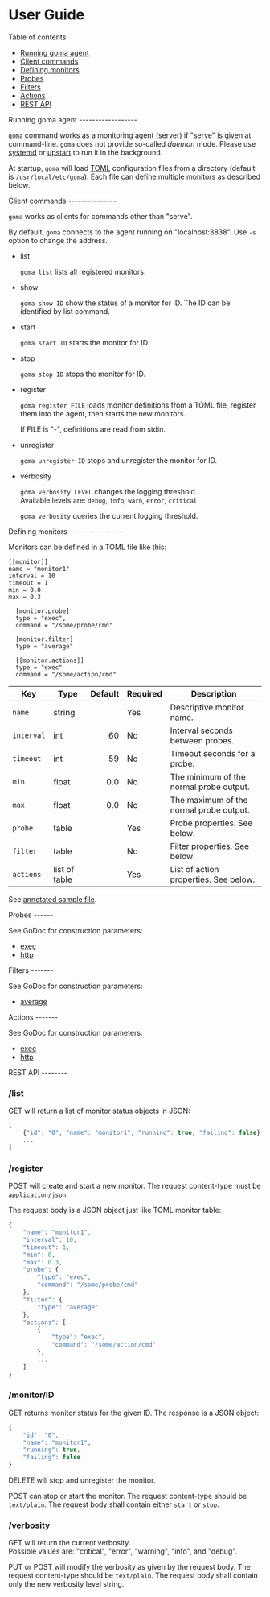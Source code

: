 User Guide
==========

Table of contents:

* [Running goma agent](#agent)
* [Client commands](#client)
* [Defining monitors](#define)
* [Probes](#probes)
* [Filters](#filters)
* [Actions](#actions)
* [REST API](#api)

<a name="agent" />
Running goma agent
------------------

`goma` command works as a monitoring agent (server) if "serve" is given
at command-line.  `goma` does not provide so-called *daemon* mode.
Please use [systemd][] or [upstart][] to run it in the background.

At startup, `goma` will load [TOML][] configuration files from a
directory (default is `/usr/local/etc/goma`).  Each file can define
multiple monitors as described below.

<a name="client" />
Client commands
---------------

`goma` works as clients for commands other than "serve".

By default, `goma` connects to the agent running on "localhost:3838".
Use `-s` option to change the address.

* list

    `goma list` lists all registered monitors.

* show

    `goma show ID` show the status of a monitor for ID.
    The ID can be identified by list command.

* start

    `goma start ID` starts the monitor for ID.

* stop

    `goma stop ID` stops the monitor for ID.

* register

    `goma register FILE` loads monitor definitions from a TOML file,
    register them into the agent, then starts the new monitors.

    If FILE is "-", definitions are read from stdin.

* unregister

   `goma unregister ID` stops and unregister the monitor for ID.

* verbosity

    `goma verbosity LEVEL` changes the logging threshold.  
    Available levels are: `debug`, `info`, `warn`, `error`, `critical`

    `goma verbosity` queries the current logging threshold.

<a name="define" />
Defining monitors
-----------------

Monitors can be defined in a TOML file like this:

```
[[monitor]]
name = "monitor1"
interval = 10
timeout = 1
min = 0.0
max = 0.3

  [monitor.probe]
  type = "exec",
  command = "/some/probe/cmd"

  [monitor.filter]
  type = "average"

  [[monitor.actions]]
  type = "exec"
  command = "/some/action/cmd"
```

| Key | Type | Default | Required | Description |
| --- | ---- | ------: | -------- | ----------- |
| `name` | string | | Yes | Descriptive monitor name. |
| `interval` | int | 60 | No | Interval seconds between probes. |
| `timeout` | int | 59 | No | Timeout seconds for a probe. |
| `min` | float | 0.0 | No | The minimum of the normal probe output. |
| `max` | float | 0.0 | No | The maximum of the normal probe output. |
| `probe` | table | | Yes | Probe properties.  See below. |
| `filter` | table | | No | Filter properties.  See below. |
| `actions` | list of table | | Yes | List of action properties.  See below. |

See [annotated sample file](sample.toml).

<a name="probes" />
Probes
------

See GoDoc for construction parameters:

* [exec](https://godoc.org/github.com/cybozu-go/goma/probes/exec)
* [http](https://godoc.org/github.com/cybozu-go/goma/probes/http)

<a name="filters" />
Filters
-------

See GoDoc for construction parameters:

* [average](https://godoc.org/github.com/cybozu-go/goma/filters/average)

<a name="actions" />
Actions
-------

See GoDoc for construction parameters:

* [exec](https://godoc.org/github.com/cybozu-go/goma/actions/exec)
* [http](https://godoc.org/github.com/cybozu-go/goma/actions/http)

<a name="api" />
REST API
--------

### /list

GET will return a list of monitor status objects in JSON:

```javascript
[
    {"id": "0", "name": "monitor1", "running": true, "failing": false},
    ...
]
```

### /register

POST will create and start a new monitor.
The request content-type must be `application/json`.

The request body is a JSON object just like TOML monitor table:

```javascript
{
    "name": "monitor1",
    "interval": 10,
    "timeout": 1,
    "min": 0,
    "max": 0.3,
    "probe": {
        "type": "exec",
        "command": "/some/probe/cmd"
    },
    "filter": {
        "type": "average"
    },
    "actions": [
        {
            "type": "exec",
            "command": "/some/action/cmd"
        },
        ...
    ]
}
```

### /monitor/ID

GET returns monitor status for the given ID.
The response is a JSON object:

```javascript
{
    "id": "0",
    "name": "monitor1",
    "running": true,
    "failing": false
}
```

DELETE will stop and unregister the monitor.

POST can stop or start the monitor.
The request content-type should be `text/plain`.
The request body shall contain either `start` or `stop`.

### /verbosity

GET will return the current verbosity.  
Possible values are: "critical", "error", "warning", "info", and "debug".

PUT or POST will modify the verbosity as given by the request body.
The request content-type should be `text/plain`.
The request body shall contain only the new verbosity level string.

[systemd]: https://www.freedesktop.org/wiki/Software/systemd/
[upstart]: http://upstart.ubuntu.com/
[TOML]: https://github.com/toml-lang/toml
